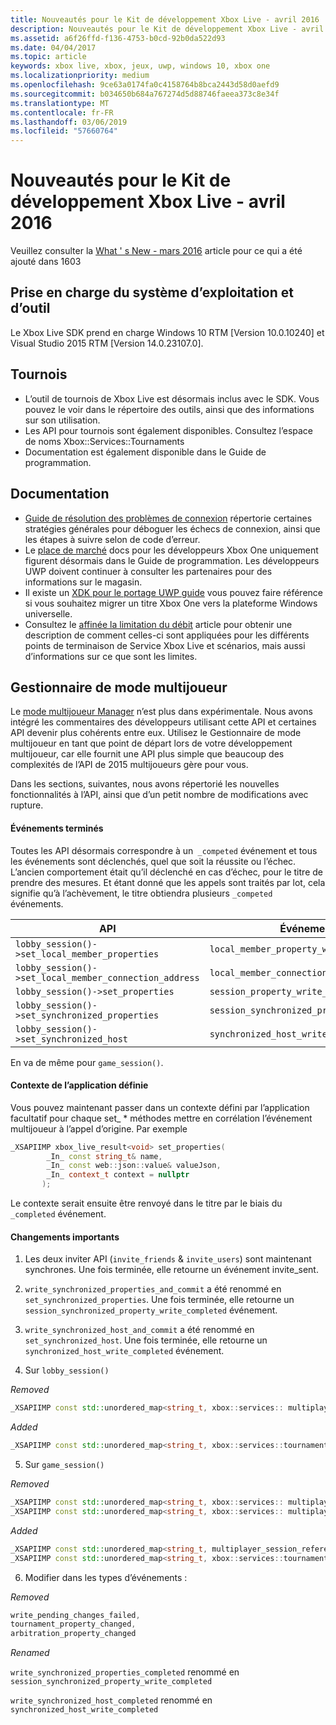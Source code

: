 ```yaml
---
title: Nouveautés pour le Kit de développement Xbox Live - avril 2016
description: Nouveautés pour le Kit de développement Xbox Live - avril 2016
ms.assetid: a6f26ffd-f136-4753-b0cd-92b0da522d93
ms.date: 04/04/2017
ms.topic: article
keywords: xbox live, xbox, jeux, uwp, windows 10, xbox one
ms.localizationpriority: medium
ms.openlocfilehash: 9ce63a0174fa0c4158764b8bca2443d58d0aefd9
ms.sourcegitcommit: b034650b684a767274d5d88746faeea373c8e34f
ms.translationtype: MT
ms.contentlocale: fr-FR
ms.lasthandoff: 03/06/2019
ms.locfileid: "57660764"
---
```

# <a name="whats-new-for-the-xbox-live-sdk---april-2016"></a>Nouveautés pour le Kit de développement Xbox Live - avril 2016

Veuillez consulter la [What ' s New - mars 2016](1603-whats-new.md) article pour ce qui a été ajouté dans 1603

## <a name="os-and-tool-support"></a>Prise en charge du système d’exploitation et d’outil
Le Xbox Live SDK prend en charge Windows 10 RTM [Version 10.0.10240] et Visual Studio 2015 RTM [Version 14.0.23107.0].

## <a name="tournaments"></a>Tournois
- L’outil de tournois de Xbox Live est désormais inclus avec le SDK.  Vous pouvez le voir dans le répertoire des outils, ainsi que des informations sur son utilisation.
- Les API pour tournois sont également disponibles.  Consultez l’espace de noms Xbox::Services::Tournaments
- Documentation est également disponible dans le Guide de programmation.

## <a name="documentation"></a>Documentation
- [Guide de résolution des problèmes de connexion](../using-xbox-live/troubleshooting/troubleshooting-sign-in.md) répertorie certaines stratégies générales pour déboguer les échecs de connexion, ainsi que les étapes à suivre selon de code d’erreur.
- Le [place de marché](https://developer.microsoft.com/en-us/games/xbox/docs/xboxlive/xbox-live-partners/xbox-marketplace/marketplace-and-downloadable-content) docs pour les développeurs Xbox One uniquement figurent désormais dans le Guide de programmation.  Les développeurs UWP doivent continuer à consulter les partenaires pour des informations sur le magasin.
- Il existe un [XDK pour le portage UWP guide](../using-xbox-live/porting-xbox-live-code-from-xdk-to-uwp.md) vous pouvez faire référence si vous souhaitez migrer un titre Xbox One vers la plateforme Windows universelle.
- Consultez le [affinée la limitation du débit](../using-xbox-live/best-practices/fine-grained-rate-limiting.md) article pour obtenir une description de comment celles-ci sont appliquées pour les différents points de terminaison de Service Xbox Live et scénarios, mais aussi d’informations sur ce que sont les limites.

## <a name="multiplayer-manager"></a>Gestionnaire de mode multijoueur
Le [mode multijoueur Manager](../multiplayer/multiplayer-manager.md) n’est plus dans expérimentale.  Nous avons intégré les commentaires des développeurs utilisant cette API et certaines API devenir plus cohérents entre eux.  Utilisez le Gestionnaire de mode multijoueur en tant que point de départ lors de votre développement multijoueur, car elle fournit une API plus simple que beaucoup des complexités de l’API de 2015 multijoueurs gère pour vous.

Dans les sections, suivantes, nous avons répertorié les nouvelles fonctionnalités à l’API, ainsi que d’un petit nombre de modifications avec rupture.

#### <a name="completed-events"></a>Événements terminés
Toutes les API désormais correspondre à un``` _competed``` événement et tous les événements sont déclenchés, quel que soit la réussite ou l’échec. L’ancien comportement était qu’il déclenché en cas d’échec, pour le titre de prendre des mesures. Et étant donné que les appels sont traités par lot, cela signifie qu’à l’achèvement, le titre obtiendra plusieurs ```_competed``` événements.

| API | Événement retourné |
|-----|----------------|
| ```lobby_session()->set_local_member_properties``` |  ```local_member_property_write_completed ```
| ```lobby_session()->set_local_member_connection_address``` | ```local_member_connection_address_write_completed``` |
| ```lobby_session()->set_properties``` | ```session_property_write_completed``` |
| ```lobby_session()->set_synchronized_properties``` | ```session_synchronized_property_write_completed``` |
| ```lobby_session()->set_synchronized_host``` | ```synchronized_host_write_completed``` |

En va de même pour ```game_session()```.

#### <a name="application-defined-context"></a>Contexte de l’application définie
Vous pouvez maintenant passer dans un contexte défini par l’application facultatif pour chaque set_ * méthodes mettre en corrélation l’événement multijoueur à l’appel d’origine.
Par exemple

```cpp
_XSAPIIMP xbox_live_result<void> set_properties(
        _In_ const string_t& name,
        _In_ const web::json::value& valueJson,
        _In_ context_t context = nullptr
       );
```

Le contexte serait ensuite être renvoyé dans le titre par le biais du ```_completed``` événement.

#### <a name="breaking-changes"></a>Changements importants

1.  Les deux inviter API (```invite_friends``` & ```invite_users```) sont maintenant synchrones. Une fois terminée, elle retourne un événement invite_sent.

2.  ```write_synchronized_properties_and_commit``` a été renommé en ```set_synchronized_properties```. Une fois terminée, elle retourne un ```session_synchronized_property_write_completed``` événement.

3.  ```write_synchronized_host_and_commit``` a été renommé en ```set_synchronized_host```. Une fois terminée, elle retourne un ```synchronized_host_write_completed``` événement.

4.  Sur ```lobby_session()```

  *Removed*

```cpp
_XSAPIIMP const std::unordered_map<string_t, xbox::services:: multiplayer::multiplayer_session_tournaments_server& tournaments_server() const;
```

  *Added*

```cpp
_XSAPIIMP const std::unordered_map<string_t, xbox::services::tournaments::tournament_team_result>& tournament_team_results() const;
```

5.  Sur ```game_session()```

  *Removed*

```cpp
_XSAPIIMP const std::unordered_map<string_t, xbox::services:: multiplayer::multiplayer_session_tournaments_server& tournaments_server() const;
_XSAPIIMP const std::unordered_map<string_t, xbox::services:: multiplayer::multiplayer_session_arbitration_server& arbitration_server() const;
```
  *Added*

```cpp
_XSAPIIMP const std::unordered_map<string_t, multiplayer_session_reference>& tournament_teams() const;
_XSAPIIMP const std::unordered_map<string_t, xbox::services::tournaments::tournament_team_result>& tournament_team_results() const;
```

6.  Modifier dans les types d’événements :

  *Removed*

```cpp
write_pending_changes_failed,
tournament_property_changed,
arbitration_property_changed
```

  *Renamed*

  ```write_synchronized_properties_completed``` renommé en ```session_synchronized_property_write_completed```

  ```write_synchronized_host_completed``` renommé en ```synchronized_host_write_completed```
